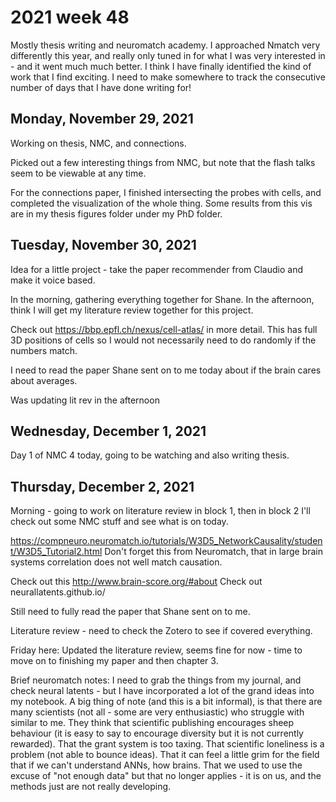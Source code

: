# 2021 week 48

Mostly thesis writing and neuromatch academy.
I approached Nmatch very differently this year, and really only tuned in for what I was very interested in - and it went much much better.
I think I have finally identified the kind of work that I find exciting.
I need to make somewhere to track the consecutive number of days that I have done writing for!

## Monday, November 29, 2021

Working on thesis, NMC, and connections.

Picked out a few interesting things from NMC, but note that the flash talks seem to be viewable at any time.

For the connections paper, I finished intersecting the probes with cells, and completed the visualization of the whole thing.
Some results from this vis are in my thesis figures folder under my PhD folder.

## Tuesday, November 30, 2021

Idea for a little project - take the paper recommender from Claudio and make it voice based.

In the morning, gathering everything together for Shane.
In the afternoon, think I will get my literature review together for this project.

Check out https://bbp.epfl.ch/nexus/cell-atlas/ in more detail.
This has full 3D positions of cells so I would not necessarily need to do randomly if the numbers match.

I need to read the paper Shane sent on to me today about if the brain cares about averages.

Was updating lit rev in the afternoon

## Wednesday, December 1, 2021

Day 1 of NMC 4 today, going to be watching and also writing thesis.

## Thursday, December 2, 2021

Morning - going to work on literature review in block 1, then in block 2 I'll check out some NMC stuff and see what is on today.

https://compneuro.neuromatch.io/tutorials/W3D5_NetworkCausality/student/W3D5_Tutorial2.html
Don't forget this from Neuromatch, that in large brain systems correlation does not well match causation.

Check out this http://www.brain-score.org/#about
Check out neurallatents.github.io/

Still need to fully read the paper that Shane sent on to me.

Literature review - need to check the Zotero to see if covered everything.

Friday here:
Updated the literature review, seems fine for now - time to move on to finishing my paper and then chapter 3.

Brief neuromatch notes:
I need to grab the things from my journal, and check neural latents - but I have incorporated a lot of the grand ideas into my notebook.
A big thing of note (and this is a bit informal), is that there are many scientists (not all - some are very enthusiastic) who struggle with similar to me.
They think that scientific publishing encourages sheep behaviour (it is easy to say to encourage diversity but it is not currently rewarded).
That the grant system is too taxing.
That scientific loneliness is a problem (not able to bounce ideas).
That it can feel a little grim for the field that if we can't understand ANNs, how brains.
That we used to use the excuse of "not enough data" but that no longer applies - it is on us, and the methods just are not really developing.